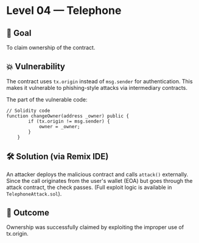 # **Level 04 — Telephone**

## 🎯 Goal  
To claim ownership of the contract.

## 💥 Vulnerability  
The contract uses `tx.origin` instead of `msg.sender` for authentication.
This makes it vulnerable to phishing-style attacks via intermediary contracts.

The part of the vulnerable code:
```solidity 
// Solidity code 
function changeOwner(address _owner) public {
        if (tx.origin != msg.sender) {
            owner = _owner;
        }
    }
```

## 🛠 ️Solution (via Remix IDE)
An attacker deploys the malicious contract and calls `attack()` externally.
Since the call originates from the user's wallet (EOA) but goes through the attack contract, the check passes.
(Full exploit logic is available in `TelephoneAttack.sol`).

## 🧙 Outcome
Ownership was successfully claimed by exploiting the improper use of tx.origin.

